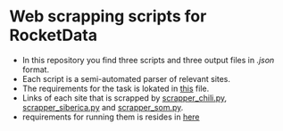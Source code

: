# Web scrapping scripts for RocketData #

- In this repository you find three scripts and three output files in *.json* format.
- Each script is a semi-automated parser of relevant sites.
- The requirements for the task is lokated in [this](test_task.pdf) file.
- Links of each site that is scrapped by [scrapper_chili.py](https://www.oriencoop.cl/sucursales.htm), [scrapper_siberica.py](https://www.naturasiberica.ru/our-shops/) and [scrapper_som.py](https://som1.ru/shops/).
- requirements for running them is resides in [here](requirements.txt)
